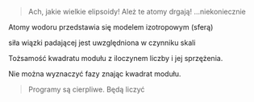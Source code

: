 > Ach, jakie wielkie elipsoidy! Ależ te atomy drgają! ...niekoniecznie

Atomy wodoru przedstawia się modelem izotropowym (sferą)

siła wiązki padającej jest uwzględniona w czynniku skali

Tożsamość kwadratu modułu z iloczynem liczby i jej sprzężenia.

Nie można wyznaczyć fazy znając kwadrat modułu.

> Programy są cierpliwe. Będą liczyć

